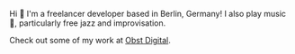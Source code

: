 Hi :wave: I'm a freelancer developer based in Berlin, Germany! I also play music :musical_keyboard:, particularly free jazz and improvisation.

Check out some of my work at [Obst Digital](https://www.obst.digital/).
